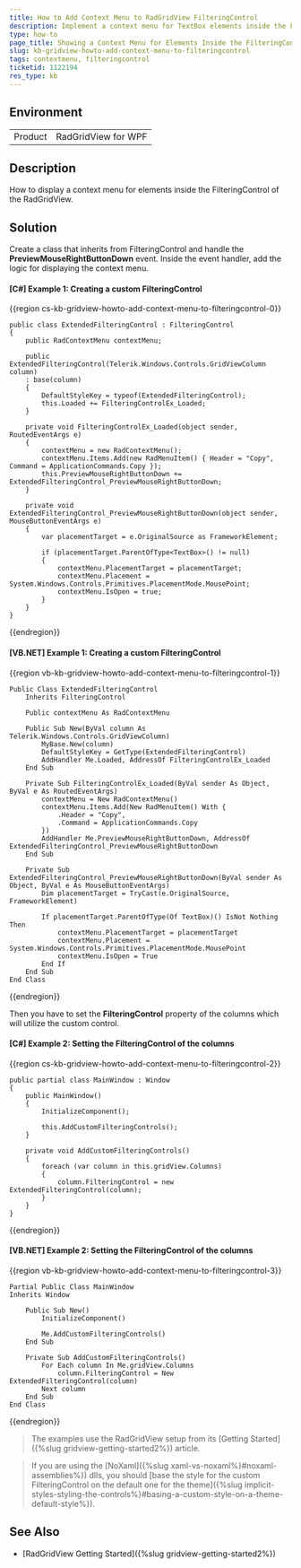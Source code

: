 ```yaml
---
title: How to Add Context Menu to RadGridView FilteringControl 
description: Implement a context menu for TextBox elements inside the FilteringControl 
type: how-to
page_title: Showing a Context Menu for Elements Inside the FilteringControl 
slug: kb-gridview-howto-add-context-menu-to-filteringcontrol
tags: contextmenu, filteringcontrol
ticketid: 1122194
res_type: kb
---
```


## Environment
<table>
    <tbody>
	    <tr>
	    	<td>Product</td>
	    	<td>RadGridView for WPF</td>
	    </tr>
    </tbody>
</table>

## Description

How to display a context menu for elements inside the FilteringControl of the RadGridView.

## Solution

Create a class that inherits from FilteringControl and handle the __PreviewMouseRightButtonDown__ event. Inside the event handler, add the logic for displaying the context menu. 

#### __[C#] Example 1: Creating a custom FilteringControl__
{{region cs-kb-gridview-howto-add-context-menu-to-filteringcontrol-0}}

	public class ExtendedFilteringControl : FilteringControl
    {
        public RadContextMenu contextMenu;

        public ExtendedFilteringControl(Telerik.Windows.Controls.GridViewColumn column)
        : base(column)
        {
            DefaultStyleKey = typeof(ExtendedFilteringControl);
            this.Loaded += FilteringControlEx_Loaded;
        }

        private void FilteringControlEx_Loaded(object sender, RoutedEventArgs e)
        {
            contextMenu = new RadContextMenu();
            contextMenu.Items.Add(new RadMenuItem() { Header = "Copy", Command = ApplicationCommands.Copy });
            this.PreviewMouseRightButtonDown += ExtendedFilteringControl_PreviewMouseRightButtonDown;
        }

        private void ExtendedFilteringControl_PreviewMouseRightButtonDown(object sender, MouseButtonEventArgs e)
        {
            var placementTarget = e.OriginalSource as FrameworkElement;

            if (placementTarget.ParentOfType<TextBox>() != null)
            {
                contextMenu.PlacementTarget = placementTarget;
                contextMenu.Placement = System.Windows.Controls.Primitives.PlacementMode.MousePoint;
                contextMenu.IsOpen = true;
            }
        }
    }
{{endregion}}

#### __[VB.NET] Example 1: Creating a custom FilteringControl__
{{region vb-kb-gridview-howto-add-context-menu-to-filteringcontrol-1}}

	Public Class ExtendedFilteringControl
	    Inherits FilteringControl

		Public contextMenu As RadContextMenu

		Public Sub New(ByVal column As Telerik.Windows.Controls.GridViewColumn)
			MyBase.New(column)
			DefaultStyleKey = GetType(ExtendedFilteringControl)
			AddHandler Me.Loaded, AddressOf FilteringControlEx_Loaded
		End Sub

		Private Sub FilteringControlEx_Loaded(ByVal sender As Object, ByVal e As RoutedEventArgs)
			contextMenu = New RadContextMenu()
			contextMenu.Items.Add(New RadMenuItem() With {
				.Header = "Copy",
				.Command = ApplicationCommands.Copy
			})
			AddHandler Me.PreviewMouseRightButtonDown, AddressOf ExtendedFilteringControl_PreviewMouseRightButtonDown
		End Sub

		Private Sub ExtendedFilteringControl_PreviewMouseRightButtonDown(ByVal sender As Object, ByVal e As MouseButtonEventArgs)
			Dim placementTarget = TryCast(e.OriginalSource, FrameworkElement)

			If placementTarget.ParentOfType(Of TextBox)() IsNot Nothing Then
				contextMenu.PlacementTarget = placementTarget
				contextMenu.Placement = System.Windows.Controls.Primitives.PlacementMode.MousePoint
				contextMenu.IsOpen = True
			End If
		End Sub
    End Class
{{endregion}}

Then you have to set the __FilteringControl__ property of the columns which will utilize the custom control. 

#### __[C#] Example 2: Setting the FilteringControl of the columns__
{{region cs-kb-gridview-howto-add-context-menu-to-filteringcontrol-2}}

	public partial class MainWindow : Window
    {
        public MainWindow()
        {
            InitializeComponent();

            this.AddCustomFilteringControls();
        }

        private void AddCustomFilteringControls()
        {
            foreach (var column in this.gridView.Columns)
            {
                column.FilteringControl = new ExtendedFilteringControl(column);
            }
        }
    }
{{endregion}}

#### __[VB.NET] Example 2: Setting the FilteringControl of the columns__
{{region vb-kb-gridview-howto-add-context-menu-to-filteringcontrol-3}}

	Partial Public Class MainWindow
	Inherits Window

		Public Sub New()
			InitializeComponent()

			Me.AddCustomFilteringControls()
		End Sub

		Private Sub AddCustomFilteringControls()
			For Each column In Me.gridView.Columns
				column.FilteringControl = New ExtendedFilteringControl(column)
			Next column
		End Sub
    End Class
{{endregion}}

> The examples use the RadGridView setup from its [Getting Started]({%slug gridview-getting-started2%}) article.

<!-- -->

> If you are using the [NoXaml]({%slug xaml-vs-noxaml%}#noxaml-assemblies%}) dlls, you should [base the style for the custom FilteringControl on the default one for the theme]({%slug implicit-styles-styling-the-controls%}#basing-a-custom-style-on-a-theme-default-style%}). 

## See Also
* [RadGridView Getting Started]({%slug gridview-getting-started2%})
